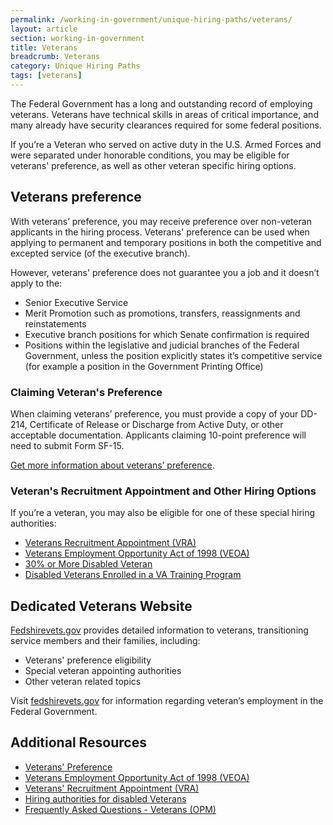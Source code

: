 ```yaml
---
permalink: /working-in-government/unique-hiring-paths/veterans/
layout: article
section: working-in-government
title: Veterans
breadcrumb: Veterans
category: Unique Hiring Paths
tags: [veterans]
---
```


The Federal Government has a long and outstanding record of employing veterans. Veterans have technical skills in areas of critical importance, and many already have security clearances required for some federal positions.

If you’re a Veteran who served on active duty in the U.S. Armed Forces and were separated under honorable conditions, you may be eligible for veterans' preference, as well as other veteran specific hiring options. 

## Veterans preference

With veterans’ preference, you may receive preference over non-veteran applicants in the hiring process. Veterans' preference can be used when applying to permanent and temporary positions in both the competitive and excepted service (of the executive branch). 

However, veterans' preference does not guarantee you a job and it doesn’t apply to the:
* Senior Executive Service
* Merit Promotion such as promotions, transfers, reassignments and reinstatements
* Executive branch positions for which Senate confirmation is required
* Positions within the legislative and judicial branches of the Federal Government, unless the position explicitly states it’s competitive service (for example a position in the Government Printing Office)

### Claiming Veteran's Preference
When claiming veterans’ preference, you must provide a copy of your DD-214, Certificate of Release or Discharge from Active Duty, or other acceptable documentation. Applicants claiming 10-point preference will need to submit Form SF-15. 

[Get more information about veterans’ preference](https://www.fedshirevets.gov./job/vetpref/index.aspx).

### Veteran's Recruitment Appointment and Other Hiring Options
If you’re a veteran, you may also be eligible for one of these special hiring authorities:
* [Veterans Recruitment Appointment (VRA)](vra/)
* [Veterans Employment Opportunity Act of 1998 (VEOA)](veoa/) 
* [30% or More Disabled Veteran](disabled/)
* [Disabled Veterans Enrolled in a VA Training Program](disabled/)


## Dedicated Veterans Website

[Fedshirevets.gov](https://fedshirevets.gov/) provides detailed information to veterans, transitioning service members and their families, including:
* Veterans' preference eligibility
* Special veteran appointing authorities
* Other veteran related topics

Visit [fedshirevets.gov](https://fedshirevets.gov/) for information regarding veteran’s employment in the Federal Government.

## Additional Resources

* [Veterans' Preference](preference/)
* [Veterans Employment Opportunity Act of 1998 (VEOA)](veoa/)
* [Veterans' Recruitment Appointment (VRA)](vra/)
* [Hiring authorities for disabled Veterans](disabled/)
* [Frequently Asked Questions - Veterans (OPM)](https://www.opm.gov/FAQS/topic/veterans/index.aspx)
